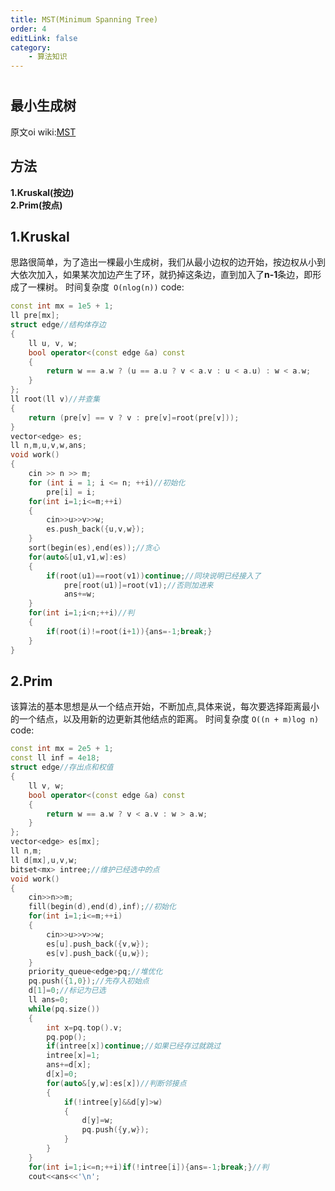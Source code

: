 ```yaml
---
title: MST(Minimum Spanning Tree)
order: 4
editLink: false
category:
    - 算法知识
---
```

#
## 最小生成树
原文oi wiki:[MST](https://oi-wiki.org/graph/mst/)

## 方法
**1.Kruskal(按边)** <br>
**2.Prim(按点)**

## 1.Kruskal
思路很简单，为了造出一棵最小生成树，我们从最小边权的边开始，按边权从小到大依次加入，如果某次加边产生了环，就扔掉这条边，直到加入了**n-1**条边，即形成了一棵树。
时间复杂度` O(nlog(n))`
code:
```cpp
const int mx = 1e5 + 1;
ll pre[mx];
struct edge//结构体存边
{
    ll u, v, w;
    bool operator<(const edge &a) const
    {
        return w == a.w ? (u == a.u ? v < a.v : u < a.u) : w < a.w;
    }
};
ll root(ll v)//并查集
{
    return (pre[v] == v ? v : pre[v]=root(pre[v]));
}
vector<edge> es;
ll n,m,u,v,w,ans;
void work()
{
    cin >> n >> m;
    for (int i = 1; i <= n; ++i)//初始化
        pre[i] = i;
    for(int i=1;i<=m;++i)
    {
        cin>>u>>v>>w;
        es.push_back({u,v,w});
    }
    sort(begin(es),end(es));//贪心
    for(auto&[u1,v1,w]:es)
    {
        if(root(u1)==root(v1))continue;//同块说明已经接入了
            pre[root(u1)]=root(v1);//否则加进来
            ans+=w;
    }
    for(int i=1;i<n;++i)//判
    {
        if(root(i)!=root(i+1)){ans=-1;break;}
    }
}
```
## 2.Prim
该算法的基本思想是从一个结点开始，不断加点,具体来说，每次要选择距离最小的一个结点，以及用新的边更新其他结点的距离。
时间复杂度 `O((n + m)log n)`
code:
```cpp
const int mx = 2e5 + 1;
const ll inf = 4e18;
struct edge//存出点和权值
{
    ll v, w;
    bool operator<(const edge &a) const
    {
        return w == a.w ? v < a.v : w > a.w;
    }
};
vector<edge> es[mx];
ll n,m;
ll d[mx],u,v,w;
bitset<mx> intree;//维护已经选中的点
void work()
{
    cin>>n>>m;
    fill(begin(d),end(d),inf);//初始化
    for(int i=1;i<=m;++i)
    {
        cin>>u>>v>>w;
        es[u].push_back({v,w});
        es[v].push_back({u,w});
    }
    priority_queue<edge>pq;//堆优化
    pq.push({1,0});//先存入初始点
    d[1]=0;//标记为已选
    ll ans=0;
    while(pq.size())
    {
        int x=pq.top().v;
        pq.pop();
        if(intree[x])continue;//如果已经存过就跳过
        intree[x]=1;
        ans+=d[x];
        d[x]=0;
        for(auto&[y,w]:es[x])//判断邻接点
        {
            if(!intree[y]&&d[y]>w)
            {
                d[y]=w;
                pq.push({y,w});
            }
        }
    }
    for(int i=1;i<=n;++i)if(!intree[i]){ans=-1;break;}//判
    cout<<ans<<'\n';
```